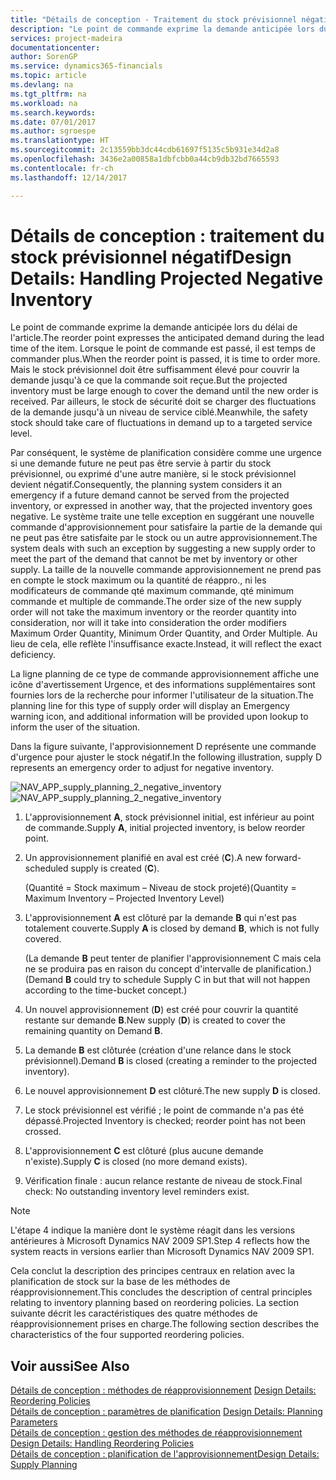 ```yaml
---
title: "Détails de conception - Traitement du stock prévisionnel négatif | Microsoft Docs"
description: "Le point de commande exprime la demande anticipée lors du délai de l'article. Lorsque le point de commande est passé, il est temps de commander plus. Mais le stock prévisionnel doit être suffisamment élevé pour couvrir la demande jusqu'à ce que la commande soit reçue. Par ailleurs, le stock de sécurité doit se charger des fluctuations de la demande jusqu'à un niveau de service ciblé."
services: project-madeira
documentationcenter: 
author: SorenGP
ms.service: dynamics365-financials
ms.topic: article
ms.devlang: na
ms.tgt_pltfrm: na
ms.workload: na
ms.search.keywords: 
ms.date: 07/01/2017
ms.author: sgroespe
ms.translationtype: HT
ms.sourcegitcommit: 2c13559bb3dc44cdb61697f5135c5b931e34d2a8
ms.openlocfilehash: 3436e2a00858a1dbfcbb0a44cb9db32bd7665593
ms.contentlocale: fr-ch
ms.lasthandoff: 12/14/2017

---
```

# <a name="design-details-handling-projected-negative-inventory"></a><span data-ttu-id="2649d-106">Détails de conception : traitement du stock prévisionnel négatif</span><span class="sxs-lookup"><span data-stu-id="2649d-106">Design Details: Handling Projected Negative Inventory</span></span>
<span data-ttu-id="2649d-107">Le point de commande exprime la demande anticipée lors du délai de l'article.</span><span class="sxs-lookup"><span data-stu-id="2649d-107">The reorder point expresses the anticipated demand during the lead time of the item.</span></span> <span data-ttu-id="2649d-108">Lorsque le point de commande est passé, il est temps de commander plus.</span><span class="sxs-lookup"><span data-stu-id="2649d-108">When the reorder point is passed, it is time to order more.</span></span> <span data-ttu-id="2649d-109">Mais le stock prévisionnel doit être suffisamment élevé pour couvrir la demande jusqu'à ce que la commande soit reçue.</span><span class="sxs-lookup"><span data-stu-id="2649d-109">But the projected inventory must be large enough to cover the demand until the new order is received.</span></span> <span data-ttu-id="2649d-110">Par ailleurs, le stock de sécurité doit se charger des fluctuations de la demande jusqu'à un niveau de service ciblé.</span><span class="sxs-lookup"><span data-stu-id="2649d-110">Meanwhile, the safety stock should take care of fluctuations in demand up to a targeted service level.</span></span>  

 <span data-ttu-id="2649d-111">Par conséquent, le système de planification considère comme une urgence si une demande future ne peut pas être servie à partir du stock prévisionnel, ou exprimé d'une autre manière, si le stock prévisionnel devient négatif.</span><span class="sxs-lookup"><span data-stu-id="2649d-111">Consequently, the planning system considers it an emergency if a future demand cannot be served from the projected inventory, or expressed in another way, that the projected inventory goes negative.</span></span> <span data-ttu-id="2649d-112">Le système traite une telle exception en suggérant une nouvelle commande d'approvisionnement pour satisfaire la partie de la demande qui ne peut pas être satisfaite par le stock ou un autre approvisionnement.</span><span class="sxs-lookup"><span data-stu-id="2649d-112">The system deals with such an exception by suggesting a new supply order to meet the part of the demand that cannot be met by inventory or other supply.</span></span> <span data-ttu-id="2649d-113">La taille de la nouvelle commande approvisionnement ne prend pas en compte le stock maximum ou la quantité de réappro., ni les modificateurs de commande qté maximum commande, qté minimum commande et multiple de commande.</span><span class="sxs-lookup"><span data-stu-id="2649d-113">The order size of the new supply order will not take the maximum inventory or the reorder quantity into consideration, nor will it take into consideration the order modifiers Maximum Order Quantity, Minimum Order Quantity, and Order Multiple.</span></span> <span data-ttu-id="2649d-114">Au lieu de cela, elle reflète l'insuffisance exacte.</span><span class="sxs-lookup"><span data-stu-id="2649d-114">Instead, it will reflect the exact deficiency.</span></span>  

 <span data-ttu-id="2649d-115">La ligne planning de ce type de commande approvisionnement affiche une icône d'avertissement Urgence, et des informations supplémentaires sont fournies lors de la recherche pour informer l'utilisateur de la situation.</span><span class="sxs-lookup"><span data-stu-id="2649d-115">The planning line for this type of supply order will display an Emergency warning icon, and additional information will be provided upon lookup to inform the user of the situation.</span></span>  

 <span data-ttu-id="2649d-116">Dans la figure suivante, l'approvisionnement D représente une commande d'urgence pour ajuster le stock négatif.</span><span class="sxs-lookup"><span data-stu-id="2649d-116">In the following illustration, supply D represents an emergency order to adjust for negative inventory.</span></span>  

 <span data-ttu-id="2649d-117">![](media/nav_app_supply_planning_2_negative_inventory.png "NAV_APP_supply_planning_2_negative_inventory")</span><span class="sxs-lookup"><span data-stu-id="2649d-117">![](media/nav_app_supply_planning_2_negative_inventory.png "NAV_APP_supply_planning_2_negative_inventory")</span></span>  

1.  <span data-ttu-id="2649d-118">L'approvisionnement **A**, stock prévisionnel initial, est inférieur au point de commande.</span><span class="sxs-lookup"><span data-stu-id="2649d-118">Supply **A**, initial projected inventory, is below reorder point.</span></span>  

2.  <span data-ttu-id="2649d-119">Un approvisionnement planifié en aval est créé (**C**).</span><span class="sxs-lookup"><span data-stu-id="2649d-119">A new forward-scheduled supply is created (**C**).</span></span>  

     <span data-ttu-id="2649d-120">(Quantité = Stock maximum – Niveau de stock projeté)</span><span class="sxs-lookup"><span data-stu-id="2649d-120">(Quantity = Maximum Inventory – Projected Inventory Level)</span></span>  

3.  <span data-ttu-id="2649d-121">L'approvisionnement **A** est clôturé par la demande **B** qui n'est pas totalement couverte.</span><span class="sxs-lookup"><span data-stu-id="2649d-121">Supply **A** is closed by demand **B**, which is not fully covered.</span></span>  

     <span data-ttu-id="2649d-122">(La demande **B** peut tenter de planifier l'approvisionnement C mais cela ne se produira pas en raison du concept d'intervalle de planification.)</span><span class="sxs-lookup"><span data-stu-id="2649d-122">(Demand **B** could try to schedule Supply C in but that will not happen according to the time-bucket concept.)</span></span>  

4.  <span data-ttu-id="2649d-123">Un nouvel approvisionnement (**D**) est créé pour couvrir la quantité restante sur demande **B**.</span><span class="sxs-lookup"><span data-stu-id="2649d-123">New supply (**D**) is created to cover the remaining quantity on Demand **B**.</span></span>  

5.  <span data-ttu-id="2649d-124">La demande **B** est clôturée (création d'une relance dans le stock prévisionnel).</span><span class="sxs-lookup"><span data-stu-id="2649d-124">Demand **B** is closed (creating a reminder to the projected inventory).</span></span>  

6.  <span data-ttu-id="2649d-125">Le nouvel approvisionnement **D** est clôturé.</span><span class="sxs-lookup"><span data-stu-id="2649d-125">The new supply **D** is closed.</span></span>  

7.  <span data-ttu-id="2649d-126">Le stock prévisionnel est vérifié ; le point de commande n'a pas été dépassé.</span><span class="sxs-lookup"><span data-stu-id="2649d-126">Projected Inventory is checked; reorder point has not been crossed.</span></span>  

8.  <span data-ttu-id="2649d-127">L'approvisionnement **C** est clôturé (plus aucune demande n'existe).</span><span class="sxs-lookup"><span data-stu-id="2649d-127">Supply **C** is closed (no more demand exists).</span></span>  

9. <span data-ttu-id="2649d-128">Vérification finale : aucun relance restante de niveau de stock.</span><span class="sxs-lookup"><span data-stu-id="2649d-128">Final check: No outstanding inventory level reminders exist.</span></span>  

> [!NOTE]  
>  <span data-ttu-id="2649d-129">L'étape 4 indique la manière dont le système réagit dans les versions antérieures à Microsoft Dynamics NAV 2009 SP1.</span><span class="sxs-lookup"><span data-stu-id="2649d-129">Step 4 reflects how the system reacts in versions earlier than Microsoft Dynamics NAV 2009 SP1.</span></span>  

 <span data-ttu-id="2649d-130">Cela conclut la description des principes centraux en relation avec la planification de stock sur la base de les méthodes de réapprovisionnement.</span><span class="sxs-lookup"><span data-stu-id="2649d-130">This concludes the description of central principles relating to inventory planning based on reordering policies.</span></span> <span data-ttu-id="2649d-131">La section suivante décrit les caractéristiques des quatre méthodes de réapprovisionnement prises en charge.</span><span class="sxs-lookup"><span data-stu-id="2649d-131">The following section describes the characteristics of the four supported reordering policies.</span></span>  

## <a name="see-also"></a><span data-ttu-id="2649d-132">Voir aussi</span><span class="sxs-lookup"><span data-stu-id="2649d-132">See Also</span></span>  
 <span data-ttu-id="2649d-133">[Détails de conception : méthodes de réapprovisionnement](design-details-reordering-policies.md) </span><span class="sxs-lookup"><span data-stu-id="2649d-133">[Design Details: Reordering Policies](design-details-reordering-policies.md) </span></span>  
 <span data-ttu-id="2649d-134">[Détails de conception : paramètres de planification](design-details-planning-parameters.md) </span><span class="sxs-lookup"><span data-stu-id="2649d-134">[Design Details: Planning Parameters](design-details-planning-parameters.md) </span></span>  
 <span data-ttu-id="2649d-135">[Détails de conception : gestion des méthodes de réapprovisionnement](design-details-handling-reordering-policies.md) </span><span class="sxs-lookup"><span data-stu-id="2649d-135">[Design Details: Handling Reordering Policies](design-details-handling-reordering-policies.md) </span></span>  
 [<span data-ttu-id="2649d-136">Détails de conception : planification de l'approvisionnement</span><span class="sxs-lookup"><span data-stu-id="2649d-136">Design Details: Supply Planning</span></span>](design-details-supply-planning.md)

